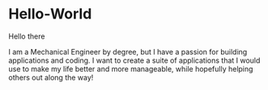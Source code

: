 # Hello-World

Hello there

I am a Mechanical Engineer by degree, but I have a passion for building applications and coding. I want to create a suite of applications that I would use to make my life better and more manageable, while hopefully helping others out along the way!
